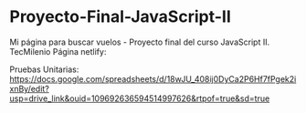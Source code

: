 # Proyecto-Final-JavaScript-II
Mi página para buscar vuelos - Proyecto final del curso JavaScript II. TecMilenio
Página netlify:

Pruebas Unitarias:
https://docs.google.com/spreadsheets/d/18wJU_408ij0DyCa2P6Hf7fPgek2ixnBy/edit?usp=drive_link&ouid=109692636594514997626&rtpof=true&sd=true
